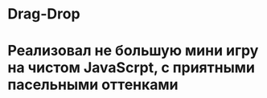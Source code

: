 # Drag-Drop
# Реализовал не большую мини игру на чистом JavaScrpt, с приятными пасельными оттенками

